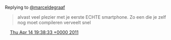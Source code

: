 Replying to [@marceldegraaf](https://twitter.com/marceldegraaf/status/58533548419854336)

> alvast veel plezier met je eerste ECHTE smartphone\. Zo een die je zelf nog moet compileren verveelt snel

<img src="../../media/tweet.ico" width="12" /> [Thu Apr 14 19:38:33 +0000 2011](https://twitter.com/DromerDenker/status/58615142027505664)
